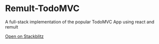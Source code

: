 # Remult-TodoMVC

A full-stack implementation of the popular TodoMVC App using react and remult

[Open on Stackblitz](https://stackblitz.com/edit/node-1ztn4g?file=src/App.tsx)
